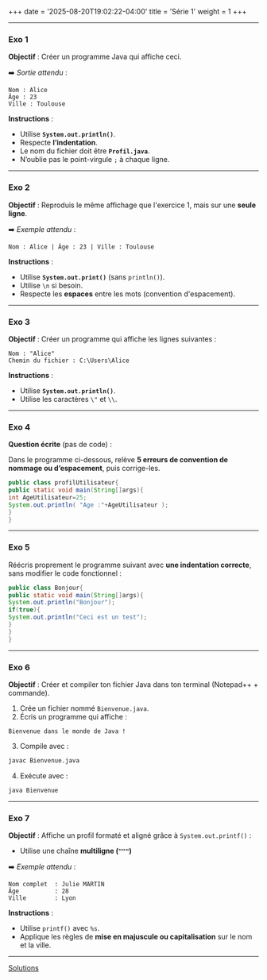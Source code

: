+++
date = '2025-08-20T19:02:22-04:00'
title = 'Série 1'
weight = 1
+++



---

### Exo 1

**Objectif** : Créer un programme Java qui affiche ceci.

➡️ *Sortie attendu* :

```
Nom : Alice
Âge : 23
Ville : Toulouse
```

**Instructions** :

* Utilise **`System.out.println()`**.
* Respecte **l’indentation**.
* Le nom du fichier doit être **`Profil.java`**.
* N’oublie pas le point-virgule `;` à chaque ligne.



---

### Exo 2

**Objectif** : Reproduis le même affichage que l'exercice 1, mais sur une **seule ligne**.

➡️ *Exemple attendu* :

```
Nom : Alice | Âge : 23 | Ville : Toulouse
```

**Instructions** :

* Utilise **`System.out.print()`** (sans `println()`).
* Utilise `\n` si besoin.
* Respecte les **espaces** entre les mots (convention d'espacement).



---

### Exo 3

**Objectif** : Créer un programme qui affiche les lignes suivantes :

```
Nom : "Alice"
Chemin du fichier : C:\Users\Alice
```

**Instructions** :

* Utilise **`System.out.println()`**.
* Utilise les caractères `\"` et `\\`.



---

### Exo 4

**Question écrite** (pas de code) :

Dans le programme ci-dessous, relève **5 erreurs de convention de nommage ou d’espacement**, puis corrige-les.

```java
public class profilUtilisateur{
public static void main(String[]args){
int AgeUtilisateur=25;
System.out.println( "Age :"+AgeUtilisateur );
}
}
```



---

### Exo 5

Réécris proprement le programme suivant avec **une indentation correcte**, sans modifier le code fonctionnel :

```java
public class Bonjour{
public static void main(String[]args){
System.out.println("Bonjour");
if(true){
System.out.println("Ceci est un test");
}
}
}
```



---

### Exo 6

**Objectif** : Créer et compiler ton fichier Java dans ton terminal (Notepad++ + commande).

1. Crée un fichier nommé `Bienvenue.java`.
2. Écris un programme qui affiche :

```
Bienvenue dans le monde de Java !
```

3. Compile avec :

```bash
javac Bienvenue.java
```

4. Exécute avec :

```bash
java Bienvenue
```



---

### Exo 7

**Objectif** : Affiche un profil formaté et aligné grâce à `System.out.printf()` :

* Utilise une chaîne **multiligne (`"""`)** 

➡️ *Exemple attendu* :

```
Nom complet  : Julie MARTIN
Âge          : 28
Ville        : Lyon
```

**Instructions** :

* Utilise `printf()` avec `%s`.
* Applique les règles de **mise en majuscule ou capitalisation** sur le nom et la ville.



---


<a href="">Solutions</a>

